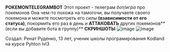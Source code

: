 **POKEMONTELEGRAMBOT**
Этот проект - телеграм _бот/игра_ про покемонов
Она чем-то похожа на тамогочи, вы получаете своего покемона и можете посмотреть его силы **(взависимости от его статуса)**, покормить его раз в день и **АТТАКОВАТЬ** других покемонов**(если вы добавите бота в группу)**
  **СКРИНШОТЫ**
          ![image](https://github.com/user-attachments/assets/9df5a3e9-a1ee-4e1f-838c-a3f3324eba35)
          ![image](https://github.com/user-attachments/assets/c00c38fd-c43d-4304-9e8d-fd57113693fe)

Создал:
Ренат Руденко, 13 лет, ученик школы програмирования Kodland на курсе Pyhton lvl3
